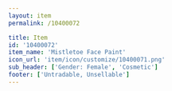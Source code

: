 ```yaml
---
layout: item
permalink: /10400072

title: Item
id: '10400072'
item_name: 'Mistletoe Face Paint'
icon_url: 'item/icon/customize/10400071.png'
sub_header: ['Gender: Female', 'Cosmetic']
footer: ['Untradable, Unsellable']
---
```


